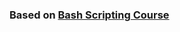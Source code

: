 ### Based on [Bash Scripting Course](https://www.youtube.com/playlist?list=PLT98CRl2KxKGj-VKtApD8-zCqSaN2mD4w)
